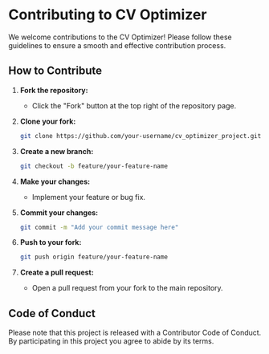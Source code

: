 # Contributing to CV Optimizer

We welcome contributions to the CV Optimizer! Please follow these guidelines to ensure a smooth and effective contribution process.

## How to Contribute

1. **Fork the repository:**
   - Click the "Fork" button at the top right of the repository page.

2. **Clone your fork:**
   ```bash
   git clone https://github.com/your-username/cv_optimizer_project.git
   ```

3. **Create a new branch:**
   ```bash
   git checkout -b feature/your-feature-name
   ```

4. **Make your changes:**
   - Implement your feature or bug fix.

5. **Commit your changes:**
   ```bash
   git commit -m "Add your commit message here"
   ```

6. **Push to your fork:**
   ```bash
   git push origin feature/your-feature-name
   ```

7. **Create a pull request:**
   - Open a pull request from your fork to the main repository.

## Code of Conduct

Please note that this project is released with a Contributor Code of Conduct. By participating in this project you agree to abide by its terms.
